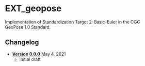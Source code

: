 # EXT_geopose

Implementation of [Standardization Target 2: Basic-Euler](https://github.com/opengeospatial/GeoPose/blob/main/standard/standard/standard/clause_7_normative_text.adoc#standardization-target-2-basic-euler) in the OGC GeoPose 1.0 Standard.

## Changelog

* [**Version 0.0.0**](0.0.0) May 4, 2021
  * Initial draft
